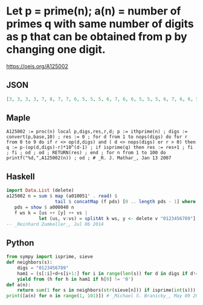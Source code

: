 # Let p \= prime\(n\); a\(n\) \= number of primes q with same number of digits as p that can be obtained from p by changing one digit\.
https://oeis.org/A125002
## JSON
```JSON
[3, 3, 3, 3, 7, 8, 7, 7, 6, 5, 5, 5, 6, 7, 6, 6, 5, 5, 5, 6, 7, 6, 6, 5, 4, 10, 8, 11, 11, 6, 8, 9, 9, 10, 6, 7, 11, 9, 9, 8, 7, 6, 10, 9, 11, 9, 7, 8, 7, 6, 7, 7, 7, 7, 8, 9, 5, 7, 7, 7, 9, 6, 8, 6, 7, 8, 5, 8, 9, 6, 7, 6, 8, 7, 6, 8, 4, 8, 8, 10, 8, 6, 9, 6, 11, 5, 8, 7, 8, 8, 7, 7, 5, 8, 8, 5, 7, 5, 6, 6]
```
## Maple
```Maple
A125002 := proc(n) local p,digs,res,r,d; p := ithprime(n) ; digs := convert(p,base,10) ; res := 0 ; for d from 1 to nops(digs) do for r from 0 to 9 do if r <> op(d,digs) and ( d <> nops(digs) or r > 0) then q := p-(op(d,digs)-r)*10^(d-1) ; if isprime(q) then res := res+1 ; fi ; fi ; od ; od ; RETURN(res) ; end ; for n from 1 to 100 do printf("%d,",A125002(n)) ; od ; # _R. J. Mathar_, Jan 13 2007
```
## Haskell
```Haskell
import Data.List (delete)
a125002 n = sum $ map (a010051' . read) $
                  tail $ concatMap (f pds) [0 .. length pds - 1] where
   pds = show $ a000040 n
   f ws k = [us ++ [y] ++ vs |
            let (us, v:vs) = splitAt k ws, y <- delete v "0123456789"]
-- _Reinhard Zumkeller_, Jul 06 2014
```
## Python
```Python
from sympy import isprime, sieve
def neighbors(s):
    digs = "0123456789"
    ham1 = (s[:i]+d+s[i+1:] for i in range(len(s)) for d in digs if d!=s[i])
    yield from (h for h in ham1 if h[0] != '0')
def a(n):
    return sum(1 for s in neighbors(str(sieve[n])) if isprime(int(s)))
print([a(n) for n in range(1, 101)]) # _Michael S. Branicky_, May 09 2022
```
